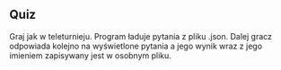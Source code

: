 ## Quiz 

Graj jak w teleturnieju. Program ładuje pytania z pliku .json. Dalej gracz odpowiada kolejno na wyświetlone pytania a jego wynik wraz z jego imieniem zapisywany jest w osobnym pliku.  
